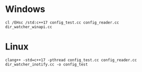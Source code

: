 # Windows
```
cl /EHsc /std:c++17 config_test.cc config_reader.cc dir_watcher_winapi.cc
```

# Linux
```
clang++ -std=c++17 -pthread config_test.cc config_reader.cc dir_watcher_inotify.cc -o config_test
```
